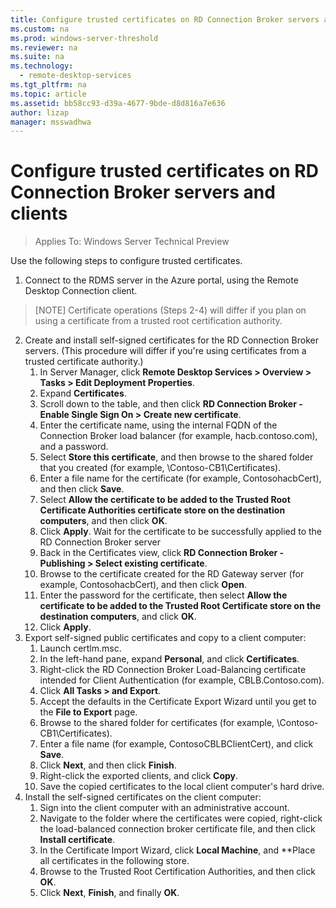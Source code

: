 ```yaml
---
title: Configure trusted certificates on RD Connection Broker servers and clients
ms.custom: na
ms.prod: windows-server-threshold
ms.reviewer: na
ms.suite: na
ms.technology: 
  - remote-desktop-services
ms.tgt_pltfrm: na
ms.topic: article
ms.assetid: bb58cc93-d39a-4677-9bde-d8d816a7e636
author: lizap
manager: msswadhwa
---
```

# Configure trusted certificates on RD Connection Broker servers and clients

>Applies To: Windows Server Technical Preview

Use the following steps to configure trusted certificates.  
  
1. Connect to the RDMS server in the Azure portal, using the Remote Desktop Connection client.


>[NOTE] Certificate operations (Steps 2-4) will differ if you plan on using a certificate from a trusted root certification authority.  
2. Create and install self-signed certificates for the RD Connection Broker servers. (This procedure will differ if you're using certificates from a trusted certificate authority.)  
    1. In Server Manager, click **Remote Desktop Services > Overview > Tasks > Edit Deployment Properties**.   
    2. Expand **Certificates**.   
    3. Scroll down to the table, and then click **RD Connection Broker - Enable Single Sign On > Create new certificate**.  
    4. Enter the certificate name, using the internal FQDN of the Connection Broker load balancer (for example, hacb.contoso.com), and a password.   
    5. Select **Store this certificate**, and then browse to the shared folder that you created (for example,  \Contoso-CB1\Certificates).  
    6. Enter a file name for the certificate (for example, ContosohacbCert), and then click **Save**.   
    7. Select **Allow the certificate to be added to the Trusted Root Certificate Authorities certificate store on the destination computers**, and then click **OK**.   
    8. Click **Apply**. Wait for the certificate to be successfully applied to the RD Connection Broker server   
    9. Back in the Certificates view, click **RD Connection Broker - Publishing > Select existing certificate**.   
    10. Browse to the certificate created for the RD Gateway server (for example, ContosohacbCert), and then click **Open**.   
    11. Enter the password for the certificate, then select **Allow the certificate to be added to the Trusted Root Certificate store on the destination computers**, and click **OK**.   
    12. Click **Apply**.   
4. Export self-signed public certificates and copy to a client computer:   
    1. Launch certlm.msc.  
    2. In the left-hand pane, expand **Personal**, and click **Certificates**.  
    3. Right-click the RD Connection Broker Load-Balancing certificate intended for Client Authentication (for example, CBLB.Contoso.com).   
    4. Click **All Tasks > and Export**.   
    5. Accept the defaults in the Certificate Export Wizard until you get to the **File to Export** page.   
    6. Browse to the shared folder for certificates (for example, \Contoso-CB1\Certificates).    
    8. Enter a file name (for example, ContosoCBLBClientCert), and click **Save**.   
    9. Click **Next**, and then click **Finish**.   
    10. Right-click the exported clients, and click **Copy**.   
    11. Save the copied certificates to the local client computer's hard drive.   
5. Install the self-signed certificates on the client computer:   
    1. Sign into the client computer with an administrative account.  
    2. Navigate to the folder where the certificates were copied, right-click the load-balanced connection broker certificate file, and then click **Install certificate**.   
    3. In the Certificate Import Wizard, click **Local Machine**, and **Place all certificates in the following store.  
    4. Browse to the Trusted Root Certification Authorities, and then click **OK**.  
    5. Click **Next**, **Finish**, and finally **OK**.

